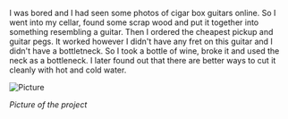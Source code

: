 I was bored and I had seen some photos of cigar box guitars online. So I went into my cellar, found some scrap wood and put it together into something resembling a guitar. Then I ordered the cheapest pickup and guitar pegs. It worked however I didn't have any fret on this guitar and I didn't have a bottletneck. So I took a bottle of wine, broke it and used the neck as a bottleneck. I later found out that there are better ways to cut it cleanly with hot and cold water.

![Picture](assets/posts/2016-07-30-cigar-box/1.webp "Picture")

*Picture of the project*